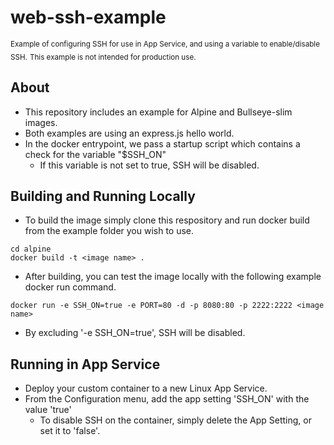 # web-ssh-example
<sub>Example of configuring SSH for use in App Service, and using a variable to enable/disable SSH.</sub>
<sub>This example is not intended for production use.</sub>

## About
- This repository includes an example for Alpine and Bullseye-slim images.
- Both examples are using an express.js hello world.
- In the docker entrypoint, we pass a startup script which contains a check for the variable "$SSH_ON"
  - If this variable is not set to true, SSH will be disabled.

## Building and Running Locally
- To build the image simply clone this respository and run docker build from the example folder you wish to use.
```
cd alpine
docker build -t <image name> .
```
- After building, you can test the image locally with the following example docker run command.
```
docker run -e SSH_ON=true -e PORT=80 -d -p 8080:80 -p 2222:2222 <image name>
```
- By excluding '-e SSH_ON=true', SSH will be disabled.
  
## Running in App Service
- Deploy your custom container to a new Linux App Service.
- From the Configuration menu, add the app setting 'SSH_ON' with the value 'true'
  - To disable SSH on the container, simply delete the App Setting, or set it to 'false'.
